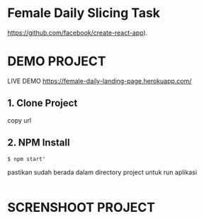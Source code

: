 # Female Daily Slicing Task

https://github.com/facebook/create-react-app).

# DEMO PROJECT

LIVE DEMO https://female-daily-landing-page.herokuapp.com/

## 1. Clone Project

copy url 

## 2. NPM Install

```bash
$ npm start"
```
pastikan sudah berada dalam directory project untuk run aplikasi


<img src="src/assets/img/female-landing.png" alt="">

# SCRENSHOOT PROJECT


